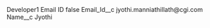 <?xml version="1.0" encoding="UTF-8"?>
<CustomMetadata xmlns="http://soap.sforce.com/2006/04/metadata" xmlns:xsi="http://www.w3.org/2001/XMLSchema-instance" xmlns:xsd="http://www.w3.org/2001/XMLSchema">
    <label>Developer1 Email ID</label>
    <protected>false</protected>
    <values>
        <field>Email_Id__c</field>
        <value xsi:type="xsd:string">jyothi.manniathillath@cgi.com</value>
    </values>
    <values>
        <field>Name__c</field>
        <value xsi:type="xsd:string">Jyothi</value>
    </values>
</CustomMetadata>
